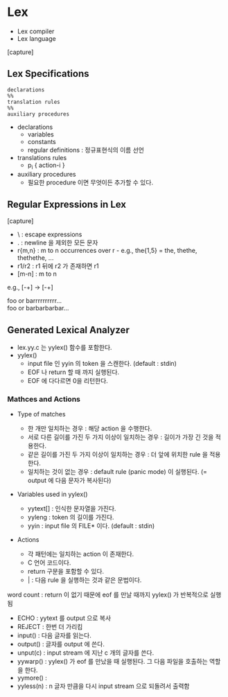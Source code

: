 # Lex

* Lex compiler
* Lex language

[capture]

## Lex Specifications

```
declarations
%%
translation rules
%%
auxiliary procedures
```

* declarations
  * variables
  * constants
  * regular definitions : 정규표현식의 이름 선언
* translations rules
  * p<sub>i</sub> { action-i }
* auxiliary procedures
  * 필요한 procedure 이면 무엇이든 추가할 수 있다.
  
## Regular Expressions in Lex

[capture]

* \ : escape expressions
* . : newline 을 제외한 모든 문자
* r{m,n} : m to n occurrences over r - e.g., the{1,5} = the, thethe, thethethe, ...
* r1/r2 : r1 뒤에 r2 가 존재하면 r1
* [m-n] : m to n

e.g., [-+] -> [\-+]

foo or barrrrrrrrrr...  
foo or barbarbarbar...

## Generated Lexical Analyzer

* lex.yy.c 는 yylex() 함수를 포함한다.
* yylex()
  * input file 인 yyin 의 token 을 스캔한다. (default : stdin)
  * EOF 나 return 할 때 까지 실행된다.
  * EOF 에 다다르면 0을 리턴한다.

### Mathces and Actions

* Type of matches
  * 한 개만 일치하는 경우 : 해당 action 을 수행한다.
  * 서로 다른 길이를 가진 두 가지 이상이 일치하는 경우 : 길이가 가장 긴 것을 적용한다.
  * 같은 길이를 가진 두 가지 이상이 일치하는 경우 : 더 앞에 위치한 rule 을 적용한다.
  * 일치하는 것이 없는 경우 : default rule (panic mode) 이 실행된다. (= output 에 다음 문자가 복사된다)

* Variables used in yylex()
  * yytext[] : 인식한 문자열을 가진다.
  * yyleng : token 의 길이를 가진다.
  * yyin : input file 의 FILE* 이다. (default : stdin)
  
* Actions
  * 각 패턴에는 일치하는 action 이 존재한다.
  * C 언어 코드이다.
  * return 구문을 포함할 수 있다.
  * | : 다음 rule 을 실행하는 것과 같은 문법이다.

word count : return 이 없기 때문에 eof 를 만날 때까지 yylex() 가 반복적으로 실행됨

* ECHO : yytext 를 output 으로 복사
* REJECT : 한번 더 가리킴
* input() : 다음 글자를 읽는다.
* output() : 글자를 output 에 쓴다.
* unput(c) : input stream 에 지난 c 개의 글자를 쓴다.
* yywarp() : yylex() 가 eof 를 만났을 때 실행된다. 그 다음 파일을 호출하는 역할을 한다.
* yymore() : 
* yyless(n) : n 글자 만큼을 다시 input stream 으로 되돌려서 출력함

